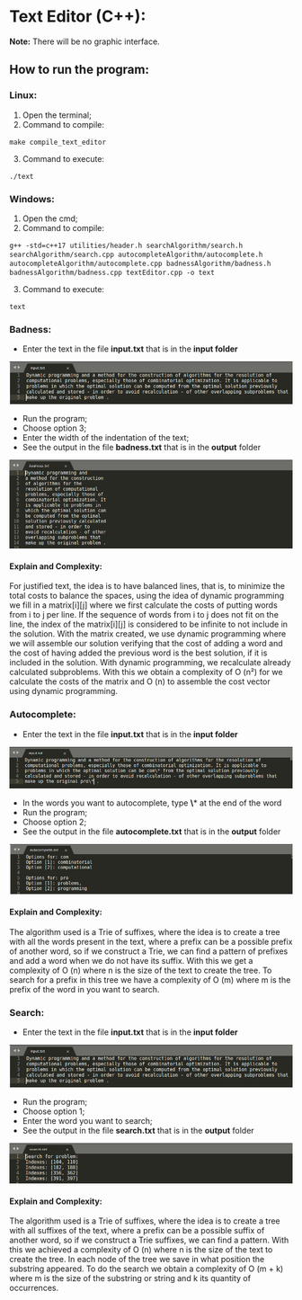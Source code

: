 # Text Editor (C++):
**Note:** There will be no graphic interface.

## How to run the program:

### Linux:
1. Open the terminal;
2. Command to compile:
```
make compile_text_editor
```
3. Command to execute:
```
./text
```

### Windows:
1. Open the cmd;
2. Command to compile:
```
g++ -std=c++17 utilities/header.h searchAlgorithm/search.h searchAlgorithm/search.cpp autocompleteAlgorithm/autocomplete.h autocompleteAlgorithm/autocomplete.cpp badnessAlgorithm/badness.h badnessAlgorithm/badness.cpp textEditor.cpp -o text
```
3. Command to execute:
```
text
```

### Badness:
* Enter the text in the file **input.txt** that is in the **input folder**

![input text](images/in_badness_search.png)

* Run the program;
* Choose option 3;
* Enter the width of the indentation of the text;
* See the output in the file **badness.txt** that is in the **output** folder

![output text](images/out_badness.png)

#### Explain and Complexity:
For justified text, the idea is to have balanced lines, that is, to minimize
the total costs to balance the spaces, using the idea of dynamic programming
we fill in a matrix[i][j] where we first calculate the costs of putting words
from i to j per line. If the sequence of words from i to j does not fit on the line, the index
of the matrix[i][j] is considered to be infinite to not include in the solution. With the matrix
created, we use dynamic programming where we will assemble our solution verifying that the
cost of adding a word and the cost of having added the previous word is the best
solution, if it is included in the solution. With dynamic programming, we
recalculate already calculated subproblems. With this we obtain a complexity of O (n²) for
we calculate the costs of the matrix and O (n) to assemble the cost vector using dynamic programming.

### Autocomplete:
* Enter the text in the file **input.txt** that is in the **input folder**

![input text](images/in_autocomplete.png)


* In the words you want to autocomplete, type **\\*** at the end of the word
* Run the program;
* Choose option 2;
* See the output in the file **autocomplete.txt** that is in the **output** folder

![output text](images/out_autocomplete.png)

#### Explain and Complexity:
The algorithm used is a Trie of suffixes, where the idea is to create a tree
with all the words present in the text, where a prefix can be a
possible prefix of another word, so if we construct a Trie,
we can find a pattern of prefixes and add a word when
we do not have its suffix. With this we get a complexity of O (n)
where n is the size of the text to create the tree. To search for a prefix
in this tree we have a complexity of O (m) where m is the prefix of the word in
you want to search.

### Search:
* Enter the text in the file **input.txt** that is in the **input folder**

![input text](images/in_badness_search.png)


* Run the program;
* Choose option 1;
* Enter the word you want to search;
* See the output in the file **search.txt** that is in the **output** folder

![output text](images/out_search.png)

#### Explain and Complexity:
The algorithm used is a Trie of suffixes, where the idea is to 
create a tree with all suffixes of the text, where a prefix can 
be a possible suffix of another word, so if we construct a Trie
suffixes, we can find a pattern. With this we achieved a complexity
of O (n) where n is the size of the text to create the tree. In each
node of the tree we save in what position the substring appeared.
To do the search we obtain a complexity of O (m + k) where m is the
size of the substring or string and k its quantity of occurrences.

